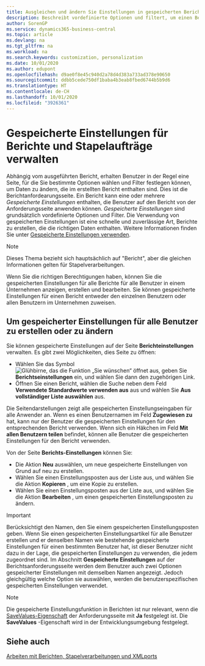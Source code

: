 ```yaml
---
title: Ausgleichen und ändern Sie Einstellungen in gespeicherten Berichten | Microsoft Docs
description: Beschreibt vordefinierte Optionen und filtert, um einen Bericht anzupassen und die richtigen Daten zu generieren.
author: SorenGP
ms.service: dynamics365-business-central
ms.topic: article
ms.devlang: na
ms.tgt_pltfrm: na
ms.workload: na
ms.search.keywords: customization, personalization
ms.date: 10/01/2020
ms.author: edupont
ms.openlocfilehash: d9ae0f8e45c940d2a78d4d383a733ad378e90650
ms.sourcegitcommit: ddbb5cede750df1baba4b3eab8fbed6744b5b9d6
ms.translationtype: HT
ms.contentlocale: de-CH
ms.lasthandoff: 10/01/2020
ms.locfileid: "3926361"
---
```

# <a name="manage-saved-settings-for-reports-and-batch-jobs"></a>Gespeicherte Einstellungen für Berichte und Stapelaufträge verwalten
Abhängig vom ausgeführten Bericht, erhalten Benutzer in der Regel eine Seite, für die Sie bestimmte Optionen wählen und Filter festlegen können, um Daten zu ändern, die im erstellten Bericht enthalten sind. Dies ist die Berichtanfordearungsseite. Ein Bericht kann eine oder mehrere *Gespeicherte Einstellungen* enthalten, die Benutzer auf den Bericht von der Anforderungsseite anwenden können. *Gespeicherte Einstellungen* sind grundsätzlich vordefinierte Optionen und Filter. Die Verwendung von gespeicherten Einstellungen ist eine schnelle und zuverlässige Art, Berichte zu erstellen, die die richtigen Daten enthalten. Weitere Informationen finden Sie unter [Gespeicherte Einstellungen verwenden](ui-work-report.md#SavedSettings).

> [!NOTE]
> Dieses Thema bezieht sich hauptsächlich auf "Bericht", aber die gleichen Informationen gelten für Stapelverarbeitungen.

Wenn Sie die richtigen Berechtigungen haben, können Sie die gespeicherten Einstellungen für alle Berichte für alle Benutzer in einem Unternehmen anzeigen, erstellen und bearbeiten. Sie können gespeicherte Einstellungen für einen Bericht entweder den einzelnen Benutzern oder allen Benutzern im Unternehmen zuweisen.

<!--
## Apply saved settings to a report
1. Open the report.

   The request page appears.    
2. In the **Saved Settings** section of the page, set the **Name** field  to the saved settings that you want to use.

   The **Saved Settings** section only appears if the report has been run before or if there are existing saved settings entries. The saved settings entry called **Last used options and filters** is always available. These settings are the option and filter values that were used the last time you ran the report.

-->

## <a name="to-create-and-modify-saved-settings-for-all-users"></a>Um gespeicherter Einstellungen für alle Benutzer zu erstellen oder zu ändern
Sie können gespeicherte Einstellungen auf der Seite **Berichteinstellungen** verwalten. Es gibt zwei Möglichkeiten, dies Seite zu öffnen:
-   Wählen Sie das Symbol ![Glühbirne, das die Funktion „Sie wünschen“ öffnet](media/ui-search/search_small.png "Tell Me-Funktion") aus, geben Sie **Berichtseinstellungen** ein, und wählen Sie dann den zugehörigen Link.
-   Öffnen Sie einen Bericht, wählen die Suche neben dem Feld **Verwendete Standardwerte verwenden aus** aus und wählen Sie **Aus vollständiger Liste auswählen** aus.

Die Seitendarstellungen zeigt alle gespeicherten Einstellungseingaben für alle Anwender an. Wenn es einen Benutzernamen im Feld **Zugewiesen zu** hat, kann nur der Benutzer die gespeicherten Einstellungen für den entsprechenden Bericht verwenden. Wenn sich ein Häkchen im Feld **Mit allen Benutzern teilen** befindet, können alle Benutzer die gespeicherten Einstellungen für den Bericht verwenden.

Von der Seite **Berichts-Einstellungen** können Sie:
-   Die Aktion **Neu** auswählen, um neue gespeicherte Einstellungen von Grund auf neu zu erstellen.
-   Wählen Sie einen Einstellungsposten aus der Liste aus, und wählen Sie die Aktion **Kopieren** , um eine Kopie zu erstellen.
-   Wählen Sie einen Einstellungsposten aus der Liste aus, und wählen Sie die Aktion **Bearbeiten** , um einen gespeicherten Einstellungsposten zu ändern.

> [!Important]
> Berücksichtigt den Namen, den Sie einem gespeicherten Einstellungsposten geben. Wenn Sie einen gespeicherten Einstellungsartikel für alle Benutzer erstellen und er denselben Namen wie bestehende gespeicherte Einstellungen für einen bestimmten Benutzer hat, ist dieser Benutzer nicht dazu in der Lage, die gespeicherten Einstellungen zu verwenden, die jedem zugeordnet sind.  Im Abschnitt **Gespeicherte Einstellungen** auf der Berichtsanforderungsseite werden dem Benutzer auch zwei Optionen gespeicherter Einstellungen mit demselben Namen angezeigt. Jedoch gleichgültig welche Option sie auswählen, werden die benutzerspezifischen gespeicherten Einstellungen verwendet.

> [!NOTE]
> Die gespeicherte Einstellungsfunktion in Berichten ist nur relevant, wenn die [SaveValues-Eigenschaft](/dynamics365/business-central/dev-itpro/developer/properties/devenv-savevalues-property) der Anforderungsseite mit **Ja** festgelegt ist. Die **SaveValues** -Eigenschaft wird in der Entwicklungsumgebung festgelegt.  

## <a name="see-also"></a>Siehe auch
[Arbeiten mit Berichten, Stapelverarbeitungen und XMLports](ui-work-report.md)  
